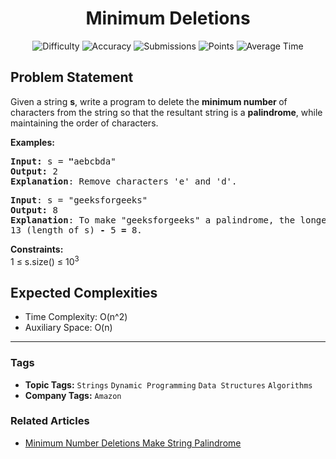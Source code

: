 <h1 align="center">Minimum Deletions</h1>

<p align="center">
  <img alt="Difficulty" title="Difficulty" src="https://custom-icon-badges.demolab.com/badge/Difficulty: Medium-1F222E?style=for-the-badge&logoColor=white&logo=fire"/>
  <img alt="Accuracy" title="Accuracy" src="https://custom-icon-badges.demolab.com/badge/Accuracy: 58.8%25-1F222E?style=for-the-badge&logoColor=white&logo=target"/>
  <img alt="Submissions" title="Submissions" src="https://custom-icon-badges.demolab.com/badge/Submissions: 70K+-1F222E?style=for-the-badge&logoColor=white&logo=repo"/>
  <img alt="Points" title="Points" src="https://custom-icon-badges.demolab.com/badge/Points: 4-1F222E?style=for-the-badge&logoColor=white&logo=award"/>
  <img alt="Average Time" title="Average Time" src="https://custom-icon-badges.demolab.com/badge/Average%20Time: N/A-1F222E?style=for-the-badge&logoColor=white&logo=clock"/>
</p>

## Problem Statement

Given a string <b>s</b>, write a program to delete the <b>minimum number </b>of characters from the string so that the resultant string is a <b>palindrome</b>, while maintaining the order of characters.

<b>Examples:</b>

<pre><b>Input: </b>s<b> </b>=<b> "</b>aebcbda"
<b>Output:</b> 2
<b>Explanation</b>: Remove characters 'e' and 'd'.</pre>

<pre><b>Input</b>: s = "geeksforgeeks"
<b>Output:</b> 8
<b>Explanation</b>: To make "geeksforgeeks" a palindrome, the longest palindromic subsequence is "eefee" (length 5). The minimum deletions are:<br>13 (length of s)<b> - </b>5 <b>= </b>8.</pre>

<b>Constraints:</b><br>1 ≤ s.size() ≤ 10<sup>3</sup>

## Expected Complexities
- Time Complexity: O(n^2)
- Auxiliary Space: O(n)

<hr>

### Tags
- **Topic Tags:** `Strings` `Dynamic Programming` `Data Structures` `Algorithms`
- **Company Tags:** `Amazon`

### Related Articles
- [Minimum Number Deletions Make String Palindrome](https://www.geeksforgeeks.org/minimum-number-deletions-make-string-palindrome/)
